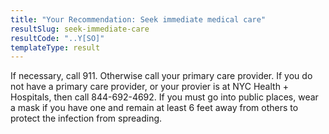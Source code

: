 ```yaml
---
title: "Your Recommendation: Seek immediate medical care"
resultSlug: seek-immediate-care
resultCode: "..Y[SO]"
templateType: result
---
```



If necessary, call 911. Otherwise call your primary care provider. If you do not have a primary care provider, or your provier is at NYC Health + Hospitals, then call 844-692-4692. If you must go into public places, wear a mask if you have one and remain at least 6 feet away from others to protect the infection from spreading.



